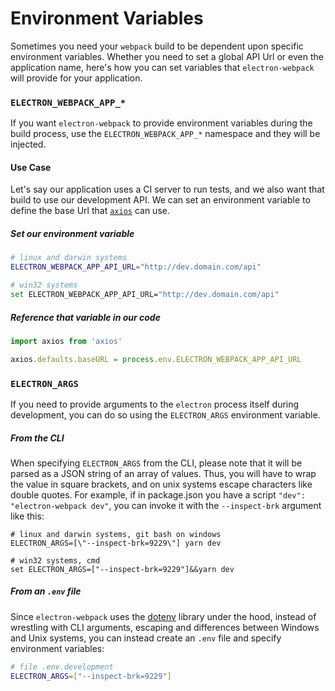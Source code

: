 # Environment Variables

Sometimes you need your `webpack` build to be dependent upon specific environment variables. Whether you need to set a global API Url or even the application name, here's how you can set variables that `electron-webpack` will provide for your application.

### `ELECTRON_WEBPACK_APP_*`

If you want `electron-webpack` to provide environment variables during the build process, use the `ELECTRON_WEBPACK_APP_*` namespace and they will be injected.

#### Use Case

Let's say our application uses a CI server to run tests, and we also want that build to use our development API. We can set an environment variable to define the base Url that [`axios`](https://www.npmjs.com/package/axios) can use.

##### Set our environment variable
```bash
# linux and darwin systems
ELECTRON_WEBPACK_APP_API_URL="http://dev.domain.com/api"

# win32 systems
set ELECTRON_WEBPACK_APP_API_URL="http://dev.domain.com/api"
```

##### Reference that variable in our code
```js
import axios from 'axios'

axios.defaults.baseURL = process.env.ELECTRON_WEBPACK_APP_API_URL
```

### `ELECTRON_ARGS`

If you need to provide arguments to the `electron` process itself during development, you can do so using the `ELECTRON_ARGS` environment variable. 


##### From the CLI

When specifying `ELECTRON_ARGS` from the CLI, please note that it will be parsed as a JSON string of an array of values. Thus, you will have to wrap the value in square brackets, and on unix systems escape characters like double quotes. 
For example, if in package.json you have a script `"dev": "electron-webpack dev"`, you can invoke it with the `--inspect-brk` argument like this:

```
# linux and darwin systems, git bash on windows
ELECTRON_ARGS=[\"--inspect-brk=9229\"] yarn dev

# win32 systems, cmd
set ELECTRON_ARGS=["--inspect-brk=9229"]&&yarn dev
```

##### From an `.env` file

Since `electron-webpack` uses the [dotenv](https://www.npmjs.com/package/dotenv) library under the hood, instead of wrestling with CLI arguments, escaping and differences between Windows and Unix systems, you can instead create an `.env` file and specify environment variables:
 
```bash
# file .env.development
ELECTRON_ARGS=["--inspect-brk=9229"]
```
